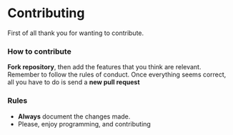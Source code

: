 # Contributing 
First of all thank you for wanting to contribute.

### How to contribute

 **Fork repository**, then add the features that you think are relevant. Remember to follow the rules of conduct.
 Once everything seems correct, all you have to do is send a **new pull request**

### Rules

- **Always** document the changes made.
- Please, enjoy programming, and contributing